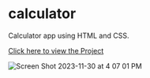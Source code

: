 # calculator
Calculator app using HTML and CSS.

[Click here to view the Project](https://projects-by-prateek-calculator.vercel.app/)

![Screen Shot 2023-11-30 at 4 07 01 PM](https://github.com/prateekbagre/calculator/assets/32331038/87ecceda-cf72-4863-b78c-909753b52b59)
